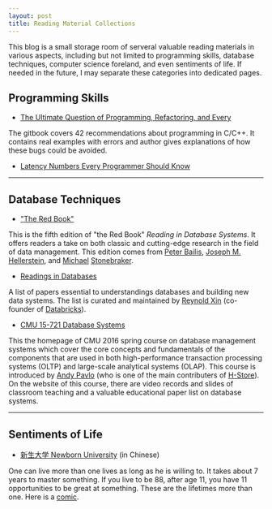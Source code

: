 ```yaml
---
layout: post
title: Reading Material Collections
---
```


This blog is a small storage room of serveral valuable reading materials in
various aspects, including but not limited to programming skills,
database techniques, computer science foreland, and even sentiments of life.
If needed in the future, I may separate these categories into dedicated pages.

## Programming Skills

* [The Ultimate Question of Programming, Refactoring, and Every](https://www.gitbook.com/book/alexastva/the-ultimate-question-of-programming-refactoring-/)

The gitbook covers 42 recommendations about programming in C/C++. It contains real
examples with errors and author gives explanations of how these bugs could be
avoided.

* [Latency Numbers Every Programmer Should Know](https://gist.github.com/jboner/2841832)

---

## Database Techniques

* ["The Red Book"](http://www.redbook.io)

This is the fifth edition of "the Red Book" *Reading in Database Systems*. It
offers readers a take on both classic and cutting-edge research in the field
of data management. This edition comes from
[Peter Bailis](http://www.bailis.org), 
[Joseph M. Hellerstein](http://db.cs.berkeley.edu/jmh),
and [Michael](https://en.wikipedia.org/wiki/Michael_Stonebraker)
[Stonebraker](https://voltdb.com/leadership/dr-michael-stonebraker).

* [Readings in Databases](https://github.com/rxin/db-readings)

A list of papers essential to understandings databases and building new data
systems. The list is curated and maintained by [Reynold Xin](http://rxin.github.io/)
 (co-founder of [Databricks](https://databricks.com/)).

* [CMU 15-721 Database Systems](http://15721.courses.cs.cmu.edu/spring2016/schedule.html)

This the homepage of CMU 2016 spring course on database management systems which
cover the core concepts and fundamentals of the components that are used in both
high-performance transaction processing systems (OLTP) and large-scale analytical
systems (OLAP). This course is introduced by
[Andy Pavlo](http://www.cs.cmu.edu/~pavlo/)
(who is one of the main contributers of [H-Store](http://hstore.cs.brown.edu/)).
On the website of this course, there are video records and slides of
classroom teaching and a valuable educational paper list on database systems.

---

## Sentiments of Life

* [新生大学 Newborn University](http://b.xinshengdaxue.com) (in Chinese)

One can live more than one lives as long as he is willing to. It takes about
7 years to master something. If you live to be 88, after age 11, you have 11
opportunities to be great at something. These are the lifetimes more than one.
Here is a [comic](http://b.xinshengdaxue.com/images/heres-sth-wrong.jpg).
